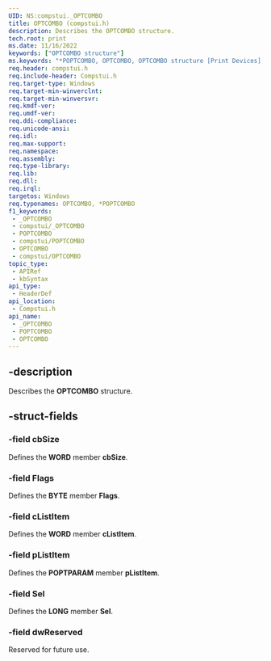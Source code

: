 ```yaml
---
UID: NS:compstui._OPTCOMBO
title: OPTCOMBO (compstui.h)
description: Describes the OPTCOMBO structure.
tech.root: print
ms.date: 11/16/2022
keywords: ["OPTCOMBO structure"]
ms.keywords: "*POPTCOMBO, OPTCOMBO, OPTCOMBO structure [Print Devices], POPTCOMBO, POPTCOMBO structure pointer [Print Devices], _OPTCOMBO, compstui/OPTCOMBO, compstui/POPTCOMBO, print.optcombo"
req.header: compstui.h
req.include-header: Compstui.h
req.target-type: Windows
req.target-min-winverclnt: 
req.target-min-winversvr: 
req.kmdf-ver: 
req.umdf-ver: 
req.ddi-compliance: 
req.unicode-ansi: 
req.idl: 
req.max-support: 
req.namespace: 
req.assembly: 
req.type-library: 
req.lib: 
req.dll: 
req.irql: 
targetos: Windows
req.typenames: OPTCOMBO, *POPTCOMBO
f1_keywords:
 - _OPTCOMBO
 - compstui/_OPTCOMBO
 - POPTCOMBO
 - compstui/POPTCOMBO
 - OPTCOMBO
 - compstui/OPTCOMBO
topic_type:
 - APIRef
 - kbSyntax
api_type:
 - HeaderDef
api_location:
 - Compstui.h
api_name:
 - _OPTCOMBO
 - POPTCOMBO
 - OPTCOMBO
---
```


## -description

Describes the **OPTCOMBO** structure.

## -struct-fields

### -field cbSize

Defines the **WORD** member **cbSize**.

### -field Flags

Defines the **BYTE** member **Flags**.

### -field cListItem

Defines the **WORD** member **cListItem**.

### -field pListItem

Defines the **POPTPARAM** member **pListItem**.

### -field Sel

Defines the **LONG** member **Sel**.

### -field dwReserved

Reserved for future use.
